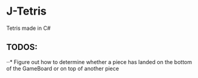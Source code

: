 # J-Tetris
Tetris made in C#

## TODOS:
⋅⋅* Figure out how to determine whether a piece has landed on the bottom of the GameBoard or on top of another piece
